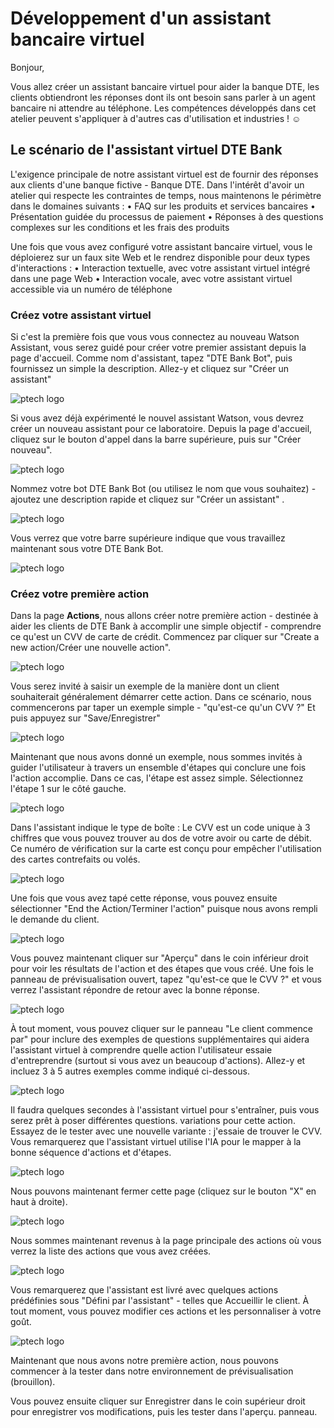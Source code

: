 # Développement d'un assistant bancaire virtuel

Bonjour,

Vous allez créer un assistant bancaire virtuel pour aider la banque DTE, les clients obtiendront les réponses dont ils ont besoin sans parler à un agent bancaire ni 
attendre au téléphone. Les compétences développés dans cet atelier peuvent s'appliquer à d'autres cas d'utilisation et industries ! ☺

## Le scénario de l'assistant virtuel DTE Bank
L'exigence principale de notre assistant virtuel est de fournir des réponses aux clients d'une banque fictive - Banque DTE. 
Dans l'intérêt d'avoir un atelier qui respecte les contraintes de temps, nous maintenons le périmètre dans le
domaines suivants :
• FAQ sur les produits et services bancaires
• Présentation guidée du processus de paiement
• Réponses à des questions complexes sur les conditions et les frais des produits

Une fois que vous avez configuré votre assistant bancaire virtuel, vous le déploierez sur un faux site Web et le rendrez disponible pour
deux types d'interactions :
• Interaction textuelle, avec votre assistant virtuel intégré dans une page Web
• Interaction vocale, avec votre assistant virtuel accessible via un numéro de téléphone

### Créez votre assistant virtuel
Si c'est la première fois que vous vous connectez au nouveau Watson Assistant, vous serez guidé pour créer votre premier
assistant depuis la page d'accueil. Comme nom d'assistant, tapez "DTE Bank Bot", puis fournissez un simple
la description. Allez-y et cliquez sur "Créer un assistant"

![ptech logo](/images/lab_banque_1.png)

Si vous avez déjà expérimenté le nouvel assistant Watson, vous devrez créer un nouveau
assistant pour ce laboratoire. Depuis la page d'accueil, cliquez sur le bouton d'appel dans la barre supérieure, puis sur "Créer nouveau".

![ptech logo](/images/lab_banque_2.png)

Nommez votre bot DTE Bank Bot (ou utilisez le nom que vous souhaitez) - ajoutez une description rapide et cliquez sur
"Créer un assistant" .

![ptech logo](/images/lab_banque_3.png)

Vous verrez que votre barre supérieure indique que vous travaillez maintenant sous votre DTE Bank Bot.

![ptech logo](/images/lab_banque_4.png)

### Créez votre première action
Dans la page **Actions**, nous allons créer notre première action - destinée à aider les clients de DTE Bank à accomplir une simple
objectif - comprendre ce qu'est un CVV de carte de crédit. Commencez par cliquer sur "Create a new action/Créer une nouvelle action".

![ptech logo](/images/lab_banque_5.png)

Vous serez invité à saisir un exemple de la manière dont un client souhaiterait généralement démarrer cette action. Dans ce
scénario, nous commencerons par taper un exemple simple - "qu'est-ce qu'un CVV ?" Et puis appuyez sur "Save/Enregistrer"

![ptech logo](/images/lab_banque_6.png)

Maintenant que nous avons donné un exemple, nous sommes invités à guider l'utilisateur à travers un ensemble d'étapes qui
conclure une fois l'action accomplie. Dans ce cas, l'étape est assez simple. Sélectionnez l'étape 1
sur le côté gauche.

![ptech logo](/images/lab_banque_7.png)

Dans l'assistant indique le type de boîte : Le CVV est un code unique à 3 chiffres que vous pouvez trouver au dos de votre avoir ou
carte de débit. Ce numéro de vérification sur la carte est conçu pour empêcher l'utilisation des cartes contrefaits ou volés.

![ptech logo](/images/lab_banque_8.png)

Une fois que vous avez tapé cette réponse, vous pouvez ensuite sélectionner "End the Action/Terminer l'action" puisque nous avons rempli le
demande du client.

![ptech logo](/images/lab_banque_9.png)

Vous pouvez maintenant cliquer sur "Aperçu" dans le coin inférieur droit pour voir les résultats de l'action et des étapes que vous
créé. Une fois le panneau de prévisualisation ouvert, tapez "qu'est-ce que le CVV ?" et vous verrez l'assistant répondre
de retour avec la bonne réponse.

![ptech logo](/images/lab_banque_10.png)

À tout moment, vous pouvez cliquer sur le panneau "Le client commence par" pour inclure des exemples de questions supplémentaires qui
aidera l'assistant virtuel à comprendre quelle action l'utilisateur essaie d'entreprendre (surtout si vous avez un
beaucoup d'actions). Allez-y et incluez 3 à 5 autres exemples comme indiqué ci-dessous.

![ptech logo](/images/lab_banque_11.png)

Il faudra quelques secondes à l'assistant virtuel pour s'entraîner, puis vous serez prêt à poser différentes questions.
variations pour cette action. Essayez de le tester avec une nouvelle variante : j'essaie de trouver le CVV. Vous remarquerez que
l'assistant virtuel utilise l'IA pour le mapper à la bonne séquence d'actions et d'étapes.

![ptech logo](/images/lab_banque_12.png)

Nous pouvons maintenant fermer cette page (cliquez sur le bouton "X" en haut à droite).

![ptech logo](/images/lab_banque_13.png)

Nous sommes maintenant revenus à la page principale des actions où vous verrez la liste des actions que vous avez créées.

![ptech logo](/images/lab_banque_14.png)

Vous remarquerez que l'assistant est livré avec quelques actions prédéfinies sous "Défini par l'assistant" - telles que
Accueillir le client. À tout moment, vous pouvez modifier ces actions et les personnaliser à votre goût.

![ptech logo](/images/lab_banque_15.png)

Maintenant que nous avons notre première action, nous pouvons commencer à la tester dans notre environnement de prévisualisation (brouillon).

Vous pouvez ensuite cliquer sur Enregistrer dans le coin supérieur droit pour enregistrer vos modifications, puis les tester dans l'aperçu.
panneau.

